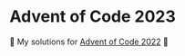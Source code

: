 
# Advent of Code 2023
:christmas_tree: My solutions for [Advent of Code 2022](https://adventofcode.com/2023) :christmas_tree: 
